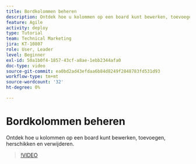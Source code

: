 ```yaml
---
title: Bordkolommen beheren
description: Ontdek hoe u kolommen op een board kunt bewerken, toevoegen, herschikken en verwijderen.
feature: Agile
activity: deploy
type: Tutorial
team: Technical Marketing
jira: KT-10807
role: User, Leader
level: Beginner
exl-id: 50a1b0f4-1857-43cf-a8ae-1ebb2344afa0
doc-type: video
source-git-commit: ea0bd2ad43efdaa6b84d8249f2848783fd531d93
workflow-type: tm+mt
source-wordcount: '32'
ht-degree: 0%

---
```


# Bordkolommen beheren

Ontdek hoe u kolommen op een board kunt bewerken, toevoegen, herschikken en verwijderen.

>[!VIDEO](https://video.tv.adobe.com/v/346570/?quality=12&learn=on)

